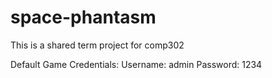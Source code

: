 # space-phantasm
This is a shared term project for comp302 

Default Game Credentials: Username: admin Password: 1234
